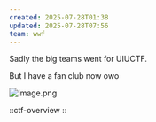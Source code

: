 ```yaml
---
created: 2025-07-28T01:38
updated: 2025-07-28T07:56
team: wwf
---
```


Sadly the big teams went for UIUCTF.

But I have a fan club now owo

![image.png](https://res.cloudinary.com/kumonochisanaka/image/upload/v1753703769/20250728075608654.png/63035571f3f2968ef9e282940aec2027.png)

::ctf-overview
::
